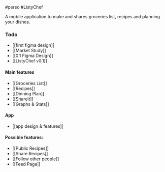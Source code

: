 #perso
#ListyChef 

A mobile application to make and shares groceries list, recipes and planning your dishes.

### Todo
- [[first figma design]]
- [[Market Study]]
- [[0.1 Figma Design]]
- [[ListyChef  v0.1]]

#### Main features

- [[Groceries List]] 
- [[Recipes]]
- [[Dinning Plan]]
- [[ShareIt]]
- [[Graphs & Stats]]


#### App

* [[app design & features]]

#### Possible features:
- [[Public Recipes]]
- [[Share Recipes]]
- [[Follow other people]]
- [[Feed Page]]